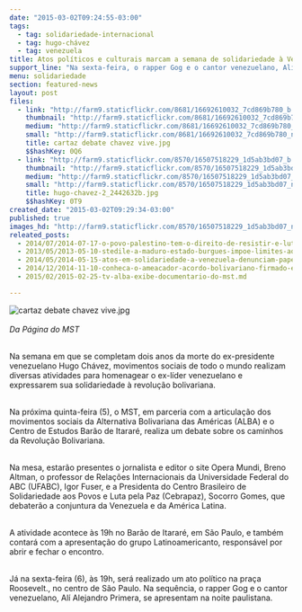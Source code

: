 ```yaml
---
date: "2015-03-02T09:24:55-03:00"
tags:
  - tag: solidariedade-internacional
  - tag: hugo-chávez
  - tag: venezuela
title: Atos políticos e culturais marcam a semana de solidariedade à Venezuela
support_line: "Na sexta-feira, o rapper Gog e o cantor venezuelano, Alí Alejandro Primera, se apresentam na praça Roosevelt."
menu: solidariedade
section: featured-news
layout: post
files:
  - link: "http://farm9.staticflickr.com/8681/16692610032_7cd869b780_b.jpg"
    thumbnail: "http://farm9.staticflickr.com/8681/16692610032_7cd869b780_t.jpg"
    medium: "http://farm9.staticflickr.com/8681/16692610032_7cd869b780_z.jpg"
    small: "http://farm9.staticflickr.com/8681/16692610032_7cd869b780_n.jpg"
    title: cartaz debate chavez vive.jpg
    $$hashKey: 0Q6
  - link: "http://farm9.staticflickr.com/8570/16507518229_1d5ab3bd07_b.jpg"
    thumbnail: "http://farm9.staticflickr.com/8570/16507518229_1d5ab3bd07_t.jpg"
    medium: "http://farm9.staticflickr.com/8570/16507518229_1d5ab3bd07_z.jpg"
    small: "http://farm9.staticflickr.com/8570/16507518229_1d5ab3bd07_n.jpg"
    title: hugo-chavez-2_2442632b.jpg
    $$hashKey: 0T9
created_date: "2015-03-02T09:29:34-03:00"
published: true
images_hd: "http://farm9.staticflickr.com/8570/16507518229_1d5ab3bd07_n.jpg"
releated_posts:
  - 2014/07/2014-07-17-o-povo-palestino-tem-o-direito-de-resistir-e-lutar-contra-a-ocupacao-israelesnse.md
  - 2013/05/2013-05-10-stedile-a-maduro-estado-burgues-impoe-limites-aos-governos-de-esquerda.md
  - 2014/05/2014-05-15-atos-em-solidariedade-a-venezuela-denunciam-papel-da-imprensa.md
  - 2014/12/2014-11-10-conheca-o-ameacador-acordo-bolivariano-firmado-entre-mst-e-venezuela.md
  - 2015/02/2015-02-25-tv-alba-exibe-documentario-do-mst.md

---
```

<p><img alt="cartaz debate chavez vive.jpg" src="http://farm9.staticflickr.com/8681/16692610032_7cd869b780_b.jpg" /><br />
<br />
<em>Da P&aacute;gina do MST</em></p>

<p><br />
Na semana em que se completam dois anos da morte do ex-presidente venezuelano&nbsp;Hugo Ch&aacute;vez, movimentos sociais de todo o mundo realizam diversas atividades para homenagear o ex-l&iacute;der venezuelano e expressarem sua solidariedade &agrave; revolu&ccedil;&atilde;o bolivariana.</p>

<p><br />
Na pr&oacute;xima quinta-feira (5), o MST, em parceria com a articula&ccedil;&atilde;o dos movimentos sociais da Alternativa Bolivariana das Am&eacute;ricas (ALBA) e o Centro de Estudos Bar&atilde;o de Itarar&eacute;, realiza um debate sobre os caminhos da Revolu&ccedil;&atilde;o Bolivariana.</p>

<p><br />
Na mesa, estar&atilde;o presentes o jornalista e editor o site Opera Mundi, Breno Altman, o professor de Rela&ccedil;&otilde;es Internacionais da Universidade Federal do ABC (UFABC), Igor Fuser, e a Presidenta do Centro Brasileiro de Solidariedade aos Povos e Luta pela Paz (Cebrapaz), Socorro Gomes, que debater&atilde;o a conjuntura da Venezuela e da Am&eacute;rica Latina.</p>

<p><br />
A atividade acontece &agrave;s 19h no Bar&atilde;o de Itarar&eacute;, em S&atilde;o Paulo, e tamb&eacute;m contar&aacute; com a apresenta&ccedil;&atilde;o do grupo Latinoamericanto, respons&aacute;vel por abrir e fechar o encontro.</p>

<p><br />
J&aacute; na sexta-feira (6), &agrave;s 19h, ser&aacute; realizado um ato pol&iacute;tico na pra&ccedil;a Roosevelt., no centro de S&atilde;o Paulo. Na sequ&ecirc;ncia, o rapper Gog e o cantor venezuelano, Al&iacute; Alejandro Primera, se apresentam na noite paulistana.</p>
